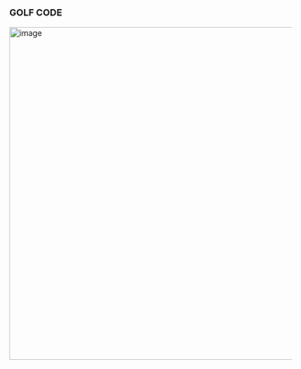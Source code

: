 ### GOLF CODE

<img width="593" alt="image" src="https://github.com/user-attachments/assets/8b145ebf-450b-4168-8d51-58069d368161" />
